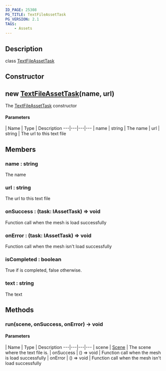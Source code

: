 ```yaml
---
ID_PAGE: 25308
PG_TITLE: TextFileAssetTask
PG_VERSION: 2.1
TAGS:
    - Assets
---
```

## Description

class [TextFileAssetTask](/classes/2.5/TextFileAssetTask)



## Constructor

## new [TextFileAssetTask](/classes/2.5/TextFileAssetTask)(name, url)

The [TextFileAssetTask](/classes/2.5/TextFileAssetTask) constructor

#### Parameters
 | Name | Type | Description
---|---|---|---
 | name | string |     The name
 | url | string |     The url to this text file
## Members

### name : string

The name

### url : string

The url to this text file

### onSuccess : (task: IAssetTask) =&gt; void

Function call when the mesh is load successfully

### onError : (task: IAssetTask) =&gt; void

Function call when the mesh isn't load successfully

### isCompleted : boolean

True if is completed, false otherwise.

### text : string

The text

## Methods

### run(scene, onSuccess, onError) &rarr; void



#### Parameters
 | Name | Type | Description
---|---|---|---
 | scene | [Scene](/classes/2.5/Scene) |     The scene where the text file is.
 | onSuccess | () =&gt; void |     Function call when the mesh is load successfully
 | onError | () =&gt; void |     Function call when the mesh isn't load successfully
